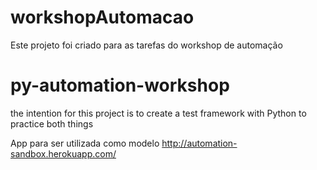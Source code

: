 # workshopAutomacao
Este projeto foi criado para as tarefas do workshop de automação

# py-automation-workshop
the intention for this project is to create a test framework with Python to practice both things


App para ser utilizada como modelo
http://automation-sandbox.herokuapp.com/
